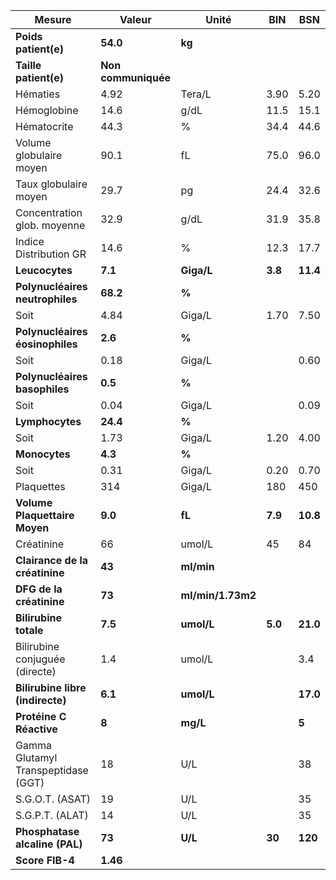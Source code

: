 |               Mesure              |       Valeur      |      Unité      |  BIN  |   BSN  |
|-----------------------------------|-------------------|-----------------|-------|--------|
|        **Poids patient(e)**       |      **54.0**     |      **kg**     |       |        |
|       **Taille patient(e)**       |**Non communiquée**|                 |       |        |
|              Hématies             |        4.92       |      Tera/L     |  3.90 |  5.20  |
|            Hémoglobine            |        14.6       |       g/dL      |  11.5 |  15.1  |
|            Hématocrite            |        44.3       |        %        |  34.4 |  44.6  |
|      Volume globulaire moyen      |        90.1       |        fL       |  75.0 |  96.0  |
|       Taux globulaire moyen       |        29.7       |        pg       |  24.4 |  32.6  |
|    Concentration glob. moyenne    |        32.9       |       g/dL      |  31.9 |  35.8  |
|       Indice Distribution GR      |        14.6       |        %        |  12.3 |  17.7  |
|           **Leucocytes**          |      **7.1**      |    **Giga/L**   |**3.8**|**11.4**|
|  **Polynucléaires neutrophiles**  |      **68.2**     |      **%**      |       |        |
|                Soit               |        4.84       |      Giga/L     |  1.70 |  7.50  |
|  **Polynucléaires éosinophiles**  |      **2.6**      |      **%**      |       |        |
|                Soit               |        0.18       |      Giga/L     |       |  0.60  |
|   **Polynucléaires basophiles**   |      **0.5**      |      **%**      |       |        |
|                Soit               |        0.04       |      Giga/L     |       |  0.09  |
|          **Lymphocytes**          |      **24.4**     |      **%**      |       |        |
|                Soit               |        1.73       |      Giga/L     |  1.20 |  4.00  |
|           **Monocytes**           |      **4.3**      |      **%**      |       |        |
|                Soit               |        0.31       |      Giga/L     |  0.20 |  0.70  |
|             Plaquettes            |        314        |      Giga/L     |  180  |   450  |
|   **Volume Plaquettaire Moyen**   |      **9.0**      |      **fL**     |**7.9**|**10.8**|
|             Créatinine            |         66        |      umol/L     |   45  |   84   |
|   **Clairance de la créatinine**  |       **43**      |    **ml/min**   |       |        |
|      **DFG de la créatinine**     |       **73**      |**ml/min/1.73m2**|       |        |
|       **Bilirubine totale**       |      **7.5**      |    **umol/L**   |**5.0**|**21.0**|
|   Bilirubine conjuguée (directe)  |        1.4        |      umol/L     |       |   3.4  |
|  **Bilirubine libre (indirecte)** |      **6.1**      |    **umol/L**   |       |**17.0**|
|      **Protéine C Réactive**      |       **8**       |     **mg/L**    |       |  **5** |
|Gamma Glutamyl Transpeptidase (GGT)|         18        |       U/L       |       |   38   |
|          S.G.O.T. (ASAT)          |         19        |       U/L       |       |   35   |
|          S.G.P.T. (ALAT)          |         14        |       U/L       |       |   35   |
|   **Phosphatase alcaline (PAL)**  |       **73**      |     **U/L**     | **30**| **120**|
|          **Score FIB-4**          |      **1.46**     |                 |       |        |